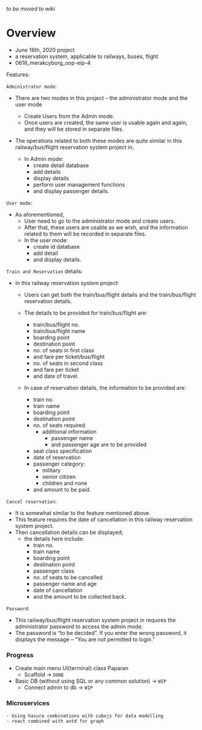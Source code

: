 *to be moved to wiki*

# Overview
- June 16th, 2020 project
- a reservation system, applicable to railways, buses, flight
- 0616_merakcyborg_oop-eip-4

Features:

`Administrator mode`: 
- There are two modes in this project – the administrator mode and the user mode
    - Create Users from the Admin mode. 
    - Once users are created, the same user is usable again and again, and they will be stored in separate files.

- The operations related to both these modes are quite similar in this railway/bus/flight reservation system project in. 
    - In Admin mode:
        - create detail database
        - add details
        - display details
        - perform user management functions
        - and display passenger details.

`User mode`: 
- As aforementioned,
    - User need to go to the administrator mode and create users. 
    - After that, these users are usable as we wish, and the information related to them will be recorded in separate files.
    - In the user mode:
        - create id database
        - add detail
        - and display details.

`Train and Reservation` details:
- In this railway reservation system project:
    - Users can get both the train/bus/flight details and the train/bus/flight reservation details. 
    - The details to be provided for train/bus/flight are:
        - train/bus/flight no.
        - train/bus/flight name
        - boarding point
        - destination point
        - no. of seats in first class
        - and fare per ticket/bus/flight
        - no. of seats in second class
        - and fare per ticket
        - and date of travel.

    - In case of reservation details, the information to be provided are:
        - train no.
        - train name
        - boarding point
        - destination point
        - no. of seats required
            - additional information 
                - passenger name
                - and passenger age are to be provided
        - seat class specification
        - date of reservation
        - passenger category:
            - military
            - senior citizen
            - children and none 
        - and amount to be paid.

`Cancel reservation`:
- It is somewhat similar to the feature mentioned above.
- This feature requires the date of cancellation in this railway reservation system project.
- Then cancellation details can be displayed; 
    - the details here include:
        - train no.
        - train name
        - boarding point
        - destination point
        - passenger class
        - no. of seats to be cancelled
        - passenger name and age
        - date of cancellation
        - and the amount to be collected back.

`Password`: 
- This railway/bus/flight reservation system project in requires the administrator password to access the admin mode.
- The password is “to be decided”. If you enter the wrong password, it displays the message – “You are not permitted to login.”

### Progress
- Create main menu UI(terminal) class Paparan
    - Scaffold -> `DONE`
- Basic DB (without using SQL or any common solution) -> `WIP`
    - Connect admin to db -> `WIP`

### Microservices
    - Using hasura combinations with cubejs for data modelling
    - react combined with antd for graph